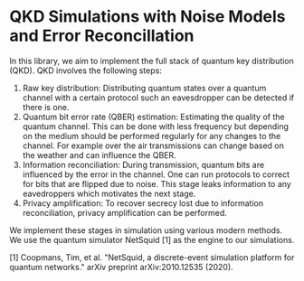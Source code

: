 # QKD Simulations with Noise Models and Error Reconcillation  

In this library, we aim to implement the full stack of quantum key distribution (QKD). QKD involves the following steps:

1. Raw key distribution: Distributing quantum states over a quantum channel with a certain protocol such an eavesdropper can be detected if there is one.
2. Quantum bit error rate (QBER) estimation: Estimating the quality of the quantum channel. This can be done with less frequency but depending on the medium should be performed regularly for any changes to the channel. For example over the air transmissions can change based on the weather and can influence the QBER. 
3. Information reconciliation: During transmission, quantum bits are influenced by the error in the channel. One can run protocols to correct for bits that are flipped due to noise. This stage leaks information to any eavedroppers which motivates the next stage.
4. Privacy amplification: To recover secrecy lost due to information reconciliation, privacy amplification can be performed.

We implement these stages in simulation using various modern methods. We use the quantum simulator NetSquid [1] as the engine to our simulations.

[1] Coopmans, Tim, et al. "NetSquid, a discrete-event simulation platform for quantum networks." arXiv preprint arXiv:2010.12535 (2020).
